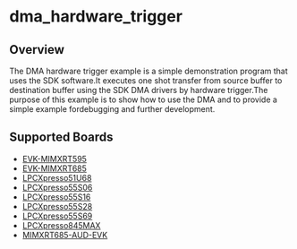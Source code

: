 # dma_hardware_trigger

## Overview
The DMA hardware trigger example is a simple demonstration program that
uses the SDK software.It executes one shot transfer from source buffer to
destination buffer using the SDK DMA drivers by hardware trigger.The purpose of 
this example is to show how to use the DMA and to provide a simple example 
fordebugging and further development.

## Supported Boards
- [EVK-MIMXRT595](../../../_boards/evkmimxrt595/driver_examples/dma/hardware_trigger/example_board_readme.md)
- [EVK-MIMXRT685](../../../_boards/evkmimxrt685/driver_examples/dma/hardware_trigger/example_board_readme.md)
- [LPCXpresso51U68](../../../_boards/lpcxpresso51u68/driver_examples/dma/hardware_trigger/example_board_readme.md)
- [LPCXpresso55S06](../../../_boards/lpcxpresso55s06/driver_examples/dma/hardware_trigger/example_board_readme.md)
- [LPCXpresso55S16](../../../_boards/lpcxpresso55s16/driver_examples/dma/hardware_trigger/example_board_readme.md)
- [LPCXpresso55S28](../../../_boards/lpcxpresso55s28/driver_examples/dma/hardware_trigger/example_board_readme.md)
- [LPCXpresso55S69](../../../_boards/lpcxpresso55s69/driver_examples/dma/hardware_trigger/example_board_readme.md)
- [LPCXpresso845MAX](../../../_boards/lpcxpresso845max/driver_examples/dma/hardware_trigger/example_board_readme.md)
- [MIMXRT685-AUD-EVK](../../../_boards/mimxrt685audevk/driver_examples/dma/hardware_trigger/example_board_readme.md)

